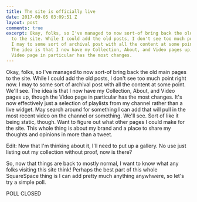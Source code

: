 ```yaml
---
title: The site is officially live
date: 2017-09-05 03:09:51 Z
layout: post
comments: true
excerpt: Okay, folks, so I've managed to now sort-of bring back the old main pages
  to the site. While I could add the old posts, I don't see too much point right now.
  I may to some sort of archival post with all the content at some point. We'll see.
  The idea is that I now have my Collection, About, and Video pages up, though the
  Video page in particular has the most changes.
---
```


<p>Okay, folks, so I've managed to now sort-of bring back the old main pages to the site. While I could add the old posts, I don't see too much point right now. I may to some sort of archival post with all the content at some point. We'll see. The idea is that I now have my Collection, About, and Video pages up, though the Video page in particular has the most changes. It's now effectively just a selection of playlists from my channel rather than a live widget. May search around for something I can add that will pull in the most recent video on the channel or something. We'll see. Sort of like it being static, though. Want to figure out what other pages I could make for the site. This whole thing is about my brand and a place to share my thoughts and opinions in more than a tweet.</p>
<p>Edit: Now that I'm thinking about it, I'll need to put up a gallery. No use just listing out my collection without proof, now is there?</p>
<p>So, now that things are back to mostly normal, I want to know what any folks visiting this site think! Perhaps the best part of this whole SquareSpace thing is I can add pretty much anything anywhwere, so let's try a simple poll.</p>
<p>POLL CLOSED</p>